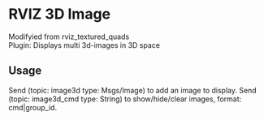 # RVIZ 3D Image
Modifyied from rviz_textured_quads  
Plugin: Displays multi 3d-images in 3D space

## Usage
Send (topic: image3d type: Msgs/Image) to add an image to display.
Send (topic: image3d_cmd type: String) to show/hide/clear images, format: cmd|group_id.

